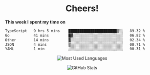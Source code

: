 <h1 align="center">Cheers!</h1>

**This week I spent my time on**
<!--START_SECTION:waka-->

```txt
TypeScript   9 hrs 5 mins    ██████████████████████▒░░   89.32 %
Go           41 mins         █▓░░░░░░░░░░░░░░░░░░░░░░░   06.82 %
Other        14 mins         ▓░░░░░░░░░░░░░░░░░░░░░░░░   02.34 %
JSON         4 mins          ▒░░░░░░░░░░░░░░░░░░░░░░░░   00.71 %
YAML         1 min           ░░░░░░░░░░░░░░░░░░░░░░░░░   00.31 %
```

<!--END_SECTION:waka-->

<p align="center"><img src="https://github-readme-stats.vercel.app/api/top-langs/?username=thnkrn&layout=compact&hide=html&theme=tokyonight" alt="Most Used Languages" /></p>

<p align="center"><img src="https://github-readme-stats.vercel.app/api?username=thnkrn&show_icons=true&count_private=true&theme=tokyonight&show=reviews&hide_rank=false&rank_icon=github" alt="GitHub Stats" /></p>

<!-- <p align="center"><a href="https://wakatime.com"><img src="https://wakatime.com/share/@thnkrn/40092326-d1bd-471b-89da-9a7c63939402.png" /></p>
 -->
